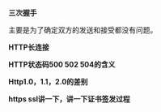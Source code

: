 **三次握手**

主要是为了确定双方的发送和接受都没有问题。



**HTTP长连接**



**HTTP状态码500 502 504的含义** 



**Http1.0，1.1，2.0的差别**



**https ssl讲一下，讲一下证书签发过程** 